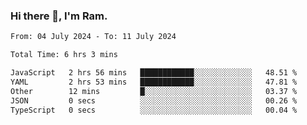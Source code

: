 ### Hi there 👋, I'm Ram.

<!--START_SECTION:waka-->

```txt
From: 04 July 2024 - To: 11 July 2024

Total Time: 6 hrs 3 mins

JavaScript   2 hrs 56 mins   ████████████░░░░░░░░░░░░░   48.51 %
YAML         2 hrs 53 mins   ████████████░░░░░░░░░░░░░   47.81 %
Other        12 mins         █░░░░░░░░░░░░░░░░░░░░░░░░   03.37 %
JSON         0 secs          ░░░░░░░░░░░░░░░░░░░░░░░░░   00.26 %
TypeScript   0 secs          ░░░░░░░░░░░░░░░░░░░░░░░░░   00.04 %
```

<!--END_SECTION:waka-->
